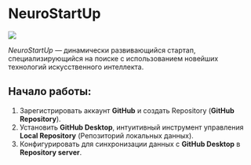 # NeuroStartUp

![](logo.png)

*NeuroStartUp* — динамически развивающийся стартап, специализирующийся на поиске с использованием новейших технологий искусственного интеллекта.

## Начало работы:
1. Зарегистрировать аккаунт **GitHub** и создать Repository (**GitHub Repository**).
2. Установить **GitHub Desktop**, интуитивный инструмент управления **Local Repository** (Репозиторий локальных данных).
3. Конфигурировать для синхронизации данных с **GitHub Desktop** в **Repository server**.
